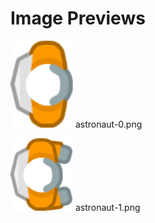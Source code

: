 # Image Previews

<img src="astronaut-0.png" width="100" /> astronaut-0.png<br>

<img src="astronaut-1.png" width="100" /> astronaut-1.png<br>

